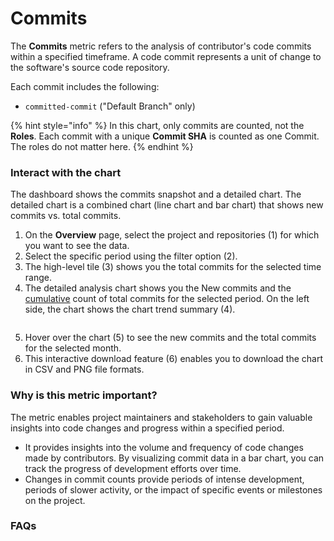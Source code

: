 # Commits

The **Commits** metric refers to the analysis of contributor's code commits within a specified timeframe. A code commit represents a unit of change to the software's source code repository.

Each commit includes the following:

* `committed-commit` ("Default Branch" only)

{% hint style="info" %}
In this chart, only commits are counted, not the **Roles**. Each commit with a unique **Commit SHA** is counted as one Commit. The roles do not matter here.
{% endhint %}

### Interact with the chart

The dashboard shows the commits snapshot and a detailed chart. The detailed chart is a combined chart (line chart and bar chart) that shows new commits vs. total commits.

1. On the **Overview** page, select the project and repositories (1) for which you want to see the data.
2. Select the specific period using the filter option (2).
3. The high-level tile (3) shows you the total commits for the selected time range.
4. The detailed analysis chart shows you the New commits and the [cumulative](contributor.md#:\~:text=Cumulative%20chart%20description) count of total commits for the selected period. On the left side, the chart shows the chart trend summary (4). &#x20;

<figure><img src="../../../../.gitbook/assets/2023-06-27_16h11_58 (1).png" alt=""><figcaption></figcaption></figure>



5. Hover over the chart (5) to see the new commits and the total commits for the selected month.
6. This interactive download feature (6) enables you to download the chart in CSV and PNG file formats.

### Why is this metric important?

The metric enables project maintainers and stakeholders to gain valuable insights into code changes and progress within a specified period.

* It provides insights into the volume and frequency of code changes made by contributors. By visualizing commit data in a bar chart, you can track the progress of development efforts over time.
* Changes in commit counts provide periods of intense development, periods of slower activity, or the impact of specific events or milestones on the project.

### FAQs



